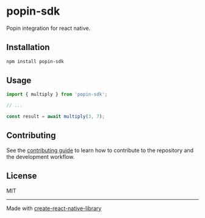 # popin-sdk

Popin integration for react native.

## Installation

```sh
npm install popin-sdk
```

## Usage


```js
import { multiply } from 'popin-sdk';

// ...

const result = await multiply(3, 7);
```


## Contributing

See the [contributing guide](CONTRIBUTING.md) to learn how to contribute to the repository and the development workflow.

## License

MIT

---

Made with [create-react-native-library](https://github.com/callstack/react-native-builder-bob)
